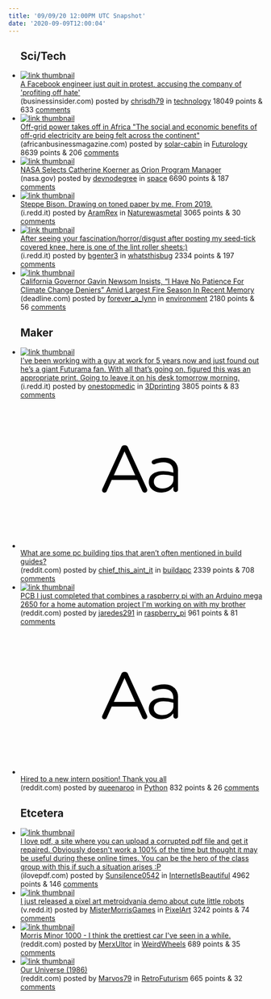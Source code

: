 ```yaml
---
title: '09/09/20 12:00PM UTC Snapshot'
date: '2020-09-09T12:00:04'
---
```

<ul>
<h2>Sci/Tech</h2>

<li><a href='https://www.businessinsider.com/facebook-engineer-quits-accuses-company-of-profiting-off-hate-2020-9'><img src='https://b.thumbs.redditmedia.com/VFLmoTDX_ji-7d67jPPhAFtpG_byJsbzWQegh9nEKAg.jpg' alt='link thumbnail'></a><div><div class='linkTitle'><a href='https://www.businessinsider.com/facebook-engineer-quits-accuses-company-of-profiting-off-hate-2020-9'>A Facebook engineer just quit in protest, accusing the company of 'profiting off hate'</a></div>(businessinsider.com) posted by <a href='https://www.reddit.com/user/chrisdh79'>chrisdh79</a> in <a href='https://www.reddit.com/r/technology'>technology</a> 18049 points & 633 <a href='https://www.reddit.com/r/technology/comments/ip210g/a_facebook_engineer_just_quit_in_protest_accusing/'>comments</a></div></li>

<li><a href='https://africanbusinessmagazine.com/africa-energy-yearbook-2020/off-grid-power-takes-off-in-africa/'><img src='https://b.thumbs.redditmedia.com/izzZiCOeEOLIfcMDuxJhrpG_eI_FnkGAuQHcSvtar2s.jpg' alt='link thumbnail'></a><div><div class='linkTitle'><a href='https://africanbusinessmagazine.com/africa-energy-yearbook-2020/off-grid-power-takes-off-in-africa/'>Off-grid power takes off in Africa "The social and economic benefits of off-grid electricity are being felt across the continent"</a></div>(africanbusinessmagazine.com) posted by <a href='https://www.reddit.com/user/solar-cabin'>solar-cabin</a> in <a href='https://www.reddit.com/r/Futurology'>Futurology</a> 8639 points & 206 <a href='https://www.reddit.com/r/Futurology/comments/ip06ai/offgrid_power_takes_off_in_africa_the_social_and/'>comments</a></div></li>

<li><a href='https://www.nasa.gov/press-release/nasa-selects-catherine-koerner-as-orion-program-manager'><img src='https://b.thumbs.redditmedia.com/anvFrF6c9gkyay4b-Smcrb3hUAWh-PNX8ltAhpWed5s.jpg' alt='link thumbnail'></a><div><div class='linkTitle'><a href='https://www.nasa.gov/press-release/nasa-selects-catherine-koerner-as-orion-program-manager'>NASA Selects Catherine Koerner as Orion Program Manager</a></div>(nasa.gov) posted by <a href='https://www.reddit.com/user/devnodegree'>devnodegree</a> in <a href='https://www.reddit.com/r/space'>space</a> 6690 points & 187 <a href='https://www.reddit.com/r/space/comments/ip37xa/nasa_selects_catherine_koerner_as_orion_program/'>comments</a></div></li>

<li><a href='https://i.redd.it/g2omzz7xszl51.jpg'><img src='https://b.thumbs.redditmedia.com/6Boski5LIaymHoTYXk9tzx5jQh2XquS1oddXXgWp0sA.jpg' alt='link thumbnail'></a><div><div class='linkTitle'><a href='https://i.redd.it/g2omzz7xszl51.jpg'>Steppe Bison. Drawing on toned paper by me. From 2019.</a></div>(i.redd.it) posted by <a href='https://www.reddit.com/user/AramRex'>AramRex</a> in <a href='https://www.reddit.com/r/Naturewasmetal'>Naturewasmetal</a> 3065 points & 30 <a href='https://www.reddit.com/r/Naturewasmetal/comments/ip2p4c/steppe_bison_drawing_on_toned_paper_by_me_from/'>comments</a></div></li>

<li><a href='https://i.redd.it/mn1nu60p4zl51.jpg'><img src='https://b.thumbs.redditmedia.com/oKISrdlnMsq_81XsSv48TURUx7CVm1fIi6K0O_tfjCQ.jpg' alt='link thumbnail'></a><div><div class='linkTitle'><a href='https://i.redd.it/mn1nu60p4zl51.jpg'>After seeing your fascination/horror/disgust after posting my seed-tick covered knee, here is one of the lint roller sheets:)</a></div>(i.redd.it) posted by <a href='https://www.reddit.com/user/bgenter3'>bgenter3</a> in <a href='https://www.reddit.com/r/whatsthisbug'>whatsthisbug</a> 2334 points & 197 <a href='https://www.reddit.com/r/whatsthisbug/comments/ip03k9/after_seeing_your_fascinationhorrordisgust_after/'>comments</a></div></li>

<li><a href='https://deadline.com/2020/09/california-governor-gavin-newsom-no-patience-for-climate-change-deniers-1234572770/'><img src='https://b.thumbs.redditmedia.com/ToxUbE76cbMBxqricFEySwHLf_HmFj1t1H38o5AneuA.jpg' alt='link thumbnail'></a><div><div class='linkTitle'><a href='https://deadline.com/2020/09/california-governor-gavin-newsom-no-patience-for-climate-change-deniers-1234572770/'>California Governor Gavin Newsom Insists, “I Have No Patience For Climate Change Deniers” Amid Largest Fire Season In Recent Memory</a></div>(deadline.com) posted by <a href='https://www.reddit.com/user/forever_a_lynn'>forever_a_lynn</a> in <a href='https://www.reddit.com/r/environment'>environment</a> 2180 points & 56 <a href='https://www.reddit.com/r/environment/comments/ip4e0a/california_governor_gavin_newsom_insists_i_have/'>comments</a></div></li>

<h2>Maker</h2>

<li><a href='https://i.redd.it/2sbo3i32m0m51.jpg'><img src='https://b.thumbs.redditmedia.com/wS7IYvG8pwRiGIHX1nED9USQM-G9tgT_HKUuaO9qqcA.jpg' alt='link thumbnail'></a><div><div class='linkTitle'><a href='https://i.redd.it/2sbo3i32m0m51.jpg'>I’ve been working with a guy at work for 5 years now and just found out he’s a giant Futurama fan. With all that’s going on, figured this was an appropriate print. Going to leave it on his desk tomorrow morning.</a></div>(i.redd.it) posted by <a href='https://www.reddit.com/user/onestopmedic'>onestopmedic</a> in <a href='https://www.reddit.com/r/3Dprinting'>3Dprinting</a> 3805 points & 83 <a href='https://www.reddit.com/r/3Dprinting/comments/ip5grk/ive_been_working_with_a_guy_at_work_for_5_years/'>comments</a></div></li>

<li><a href='https://www.reddit.com/r/buildapc/comments/iozs1g/what_are_some_pc_building_tips_that_arent_often/'><svg version='1.1' viewBox='-34 -12 104 64' preserveAspectRatio='xMidYMid slice' xmlns='http://www.w3.org/2000/svg' xmlns:xlink='http://www.w3.org/1999/xlink'>
    <title>text link thumbnail</title>
    <path d='M12.19,8.84a1.45,1.45,0,0,0-1.4-1h-.12a1.46,1.46,0,0,0-1.42,1L1.14,26.56a1.29,1.29,0,0,0-.14.59,1,1,0,0,0,1,1,1.12,1.12,0,0,0,1.08-.77l2.08-4.65h11l2.08,4.59a1.24,1.24,0,0,0,1.12.83,1.08,1.08,0,0,0,1.08-1.08,1.64,1.64,0,0,0-.14-.57ZM6.08,20.71l4.59-10.22,4.6,10.22Z'>
    </path>
    <path d='M32.24,14.78A6.35,6.35,0,0,0,27.6,13.2a11.36,11.36,0,0,0-4.7,1,1,1,0,0,0-.58.89,1,1,0,0,0,.94.92,1.23,1.23,0,0,0,.39-.08,8.87,8.87,0,0,1,3.72-.81c2.7,0,4.28,1.33,4.28,3.92v.5a15.29,15.29,0,0,0-4.42-.61c-3.64,0-6.14,1.61-6.14,4.64v.05c0,2.95,2.7,4.48,5.37,4.48a6.29,6.29,0,0,0,5.19-2.48V26.9a1,1,0,0,0,1,1,1,1,0,0,0,1-1.06V19A5.71,5.71,0,0,0,32.24,14.78Zm-.56,7.7c0,2.28-2.17,3.89-4.81,3.89-1.94,0-3.61-1.06-3.61-2.86v-.06c0-1.8,1.5-3,4.2-3a15.2,15.2,0,0,1,4.22.61Z'>
    </path>
    </svg></a><div><div class='linkTitle'><a href='https://www.reddit.com/r/buildapc/comments/iozs1g/what_are_some_pc_building_tips_that_arent_often/'>What are some pc building tips that aren’t often mentioned in build guides?</a></div>(reddit.com) posted by <a href='https://www.reddit.com/user/chief_this_aint_it'>chief_this_aint_it</a> in <a href='https://www.reddit.com/r/buildapc'>buildapc</a> 2339 points & 708 <a href='https://www.reddit.com/r/buildapc/comments/iozs1g/what_are_some_pc_building_tips_that_arent_often/'>comments</a></div></li>

<li><a href='https://www.reddit.com/gallery/ip3kqa'><img src='https://b.thumbs.redditmedia.com/t3xaVXKsx017k0QFhCe2S4dzzRiFaCgyCR3McAcyutU.jpg' alt='link thumbnail'></a><div><div class='linkTitle'><a href='https://www.reddit.com/gallery/ip3kqa'>PCB I just completed that combines a raspberry pi with an Arduino mega 2650 for a home automation project I'm working on with my brother</a></div>(reddit.com) posted by <a href='https://www.reddit.com/user/jaredes291'>jaredes291</a> in <a href='https://www.reddit.com/r/raspberry_pi'>raspberry_pi</a> 961 points & 81 <a href='https://www.reddit.com/r/raspberry_pi/comments/ip3kqa/pcb_i_just_completed_that_combines_a_raspberry_pi/'>comments</a></div></li>

<li><a href='https://www.reddit.com/r/Python/comments/ip4ute/hired_to_a_new_intern_position_thank_you_all/'><svg version='1.1' viewBox='-34 -12 104 64' preserveAspectRatio='xMidYMid slice' xmlns='http://www.w3.org/2000/svg' xmlns:xlink='http://www.w3.org/1999/xlink'>
    <title>text link thumbnail</title>
    <path d='M12.19,8.84a1.45,1.45,0,0,0-1.4-1h-.12a1.46,1.46,0,0,0-1.42,1L1.14,26.56a1.29,1.29,0,0,0-.14.59,1,1,0,0,0,1,1,1.12,1.12,0,0,0,1.08-.77l2.08-4.65h11l2.08,4.59a1.24,1.24,0,0,0,1.12.83,1.08,1.08,0,0,0,1.08-1.08,1.64,1.64,0,0,0-.14-.57ZM6.08,20.71l4.59-10.22,4.6,10.22Z'>
    </path>
    <path d='M32.24,14.78A6.35,6.35,0,0,0,27.6,13.2a11.36,11.36,0,0,0-4.7,1,1,1,0,0,0-.58.89,1,1,0,0,0,.94.92,1.23,1.23,0,0,0,.39-.08,8.87,8.87,0,0,1,3.72-.81c2.7,0,4.28,1.33,4.28,3.92v.5a15.29,15.29,0,0,0-4.42-.61c-3.64,0-6.14,1.61-6.14,4.64v.05c0,2.95,2.7,4.48,5.37,4.48a6.29,6.29,0,0,0,5.19-2.48V26.9a1,1,0,0,0,1,1,1,1,0,0,0,1-1.06V19A5.71,5.71,0,0,0,32.24,14.78Zm-.56,7.7c0,2.28-2.17,3.89-4.81,3.89-1.94,0-3.61-1.06-3.61-2.86v-.06c0-1.8,1.5-3,4.2-3a15.2,15.2,0,0,1,4.22.61Z'>
    </path>
    </svg></a><div><div class='linkTitle'><a href='https://www.reddit.com/r/Python/comments/ip4ute/hired_to_a_new_intern_position_thank_you_all/'>Hired to a new intern position! Thank you all</a></div>(reddit.com) posted by <a href='https://www.reddit.com/user/queenaroo'>queenaroo</a> in <a href='https://www.reddit.com/r/Python'>Python</a> 832 points & 26 <a href='https://www.reddit.com/r/Python/comments/ip4ute/hired_to_a_new_intern_position_thank_you_all/'>comments</a></div></li>

<h2>Etcetera</h2>

<li><a href='https://www.ilovepdf.com/repair-pdf'><img src='https://b.thumbs.redditmedia.com/t51UJK_j83th76q-PNGsiRnPayY0_0Fa_yym6FEGGWA.jpg' alt='link thumbnail'></a><div><div class='linkTitle'><a href='https://www.ilovepdf.com/repair-pdf'>I love pdf, a site where you can upload a corrupted pdf file and get it repaired. Obviously doesn't work a 100% of the time but thought it may be useful during these online times. You can be the hero of the class group with this if such a situation arises :P</a></div>(ilovepdf.com) posted by <a href='https://www.reddit.com/user/Sunsilence0542'>Sunsilence0542</a> in <a href='https://www.reddit.com/r/InternetIsBeautiful'>InternetIsBeautiful</a> 4962 points & 146 <a href='https://www.reddit.com/r/InternetIsBeautiful/comments/ip8d6w/i_love_pdf_a_site_where_you_can_upload_a/'>comments</a></div></li>

<li><a href='https://v.redd.it/rvhujiaozxl51'><img src='https://b.thumbs.redditmedia.com/thKvLPVv_0_55gIeYVecCsaM02akeF-9cusycHTKsnU.jpg' alt='link thumbnail'></a><div><div class='linkTitle'><a href='https://v.redd.it/rvhujiaozxl51'>I just released a pixel art metroidvania demo about cute little robots</a></div>(v.redd.it) posted by <a href='https://www.reddit.com/user/MisterMorrisGames'>MisterMorrisGames</a> in <a href='https://www.reddit.com/r/PixelArt'>PixelArt</a> 3242 points & 74 <a href='https://www.reddit.com/r/PixelArt/comments/iovqex/i_just_released_a_pixel_art_metroidvania_demo/'>comments</a></div></li>

<li><a href='https://www.reddit.com/gallery/ip0ewp'><img src='https://b.thumbs.redditmedia.com/pa2n_soXCR-DMuyv5JaMneGKEGf0ibFrCYa6MaI7-Qs.jpg' alt='link thumbnail'></a><div><div class='linkTitle'><a href='https://www.reddit.com/gallery/ip0ewp'>Morris Minor 1000 - I think the prettiest car I've seen in a while.</a></div>(reddit.com) posted by <a href='https://www.reddit.com/user/MerxUltor'>MerxUltor</a> in <a href='https://www.reddit.com/r/WeirdWheels'>WeirdWheels</a> 689 points & 35 <a href='https://www.reddit.com/r/WeirdWheels/comments/ip0ewp/morris_minor_1000_i_think_the_prettiest_car_ive/'>comments</a></div></li>

<li><a href='https://www.reddit.com/gallery/ip6s8j'><img src='https://b.thumbs.redditmedia.com/qiw_3E8GCfBZe-_co4Xy5BWVzJKurqtX6a8Ar3l5n-U.jpg' alt='link thumbnail'></a><div><div class='linkTitle'><a href='https://www.reddit.com/gallery/ip6s8j'>Our Universe (1986)</a></div>(reddit.com) posted by <a href='https://www.reddit.com/user/Marvos79'>Marvos79</a> in <a href='https://www.reddit.com/r/RetroFuturism'>RetroFuturism</a> 665 points & 32 <a href='https://www.reddit.com/r/RetroFuturism/comments/ip6s8j/our_universe_1986/'>comments</a></div></li>

</ul>
